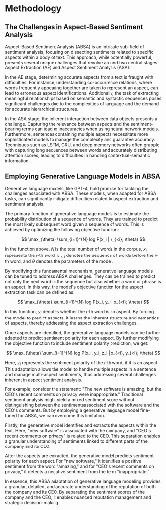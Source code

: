 # Methodology

## The Challenges in Aspect-Based Sentiment Analysis

Aspect-Based Sentiment Analysis (ABSA) is an intricate sub-field of sentiment analysis, focusing on dissecting sentiments related to specific aspects within a body of text. This approach, while potentially powerful, presents several unique challenges that revolve around two central stages: Aspect Extraction (AE) and Aspect Sentiment Analysis (ASA).

In the AE stage, determining accurate aspects from a text is fraught with difficulties. For instance, understanding co-occurrence relations, where words frequently appearing together are taken to represent an aspect, can lead to erroneous aspect identifications. Additionally, the task of extracting meaningful relationships based on semantic and syntactic sequences poses significant challenges due to the complexities of language and the demand for accurate hierarchical structures.

In the ASA stage, the inherent interaction between data objects presents a challenge. Capturing the relevance between aspects and the sentiment-bearing terms can lead to inaccuracies when using neural network models. Furthermore, sentences containing multiple aspects necessitate more sophisticated models to manage the complexity and guarantee accuracy. Techniques such as LSTM, GRU, and deep memory networks often grapple with capturing long sequences between words and accurately distributing attention scores, leading to difficulties in handling contextual-semantic information.

## Employing Generative Language Models in ABSA

Generative language models, like GPT-4, hold promise for tackling the challenges associated with ABSA. These models, when adapted for ABSA tasks, can significantly mitigate difficulties related to aspect extraction and sentiment analysis.

The primary function of generative language models is to estimate the probability distribution of a sequence of words. They are trained to predict the most likely subsequent word given a sequence of words. This is achieved by optimizing the following objective function:

$$
\max_{\theta} \sum_{i=1}^{N} log P(x_i | x_{<i}; \theta)
$$

In the function above, $N$ is the total number of words in the corpus, $x_i$ represents the $i$-th word, $x_{<i}$ denotes the sequence of words before the $i$-th word, and $θ$ denotes the parameters of the model.

By modifying this fundamental mechanism, generative language models can be tuned to address ABSA challenges. They can be trained to predict not only the next word in the sequence but also whether a word or phrase is an aspect. In this way, the model's objective function for the aspect extraction task can be defined as:

$$
\max_{\theta} \sum_{i=1}^{N} log P(x_i, y_i | x_{<i}; \theta)
$$

In this function, $y_i$ denotes whether the $i$-th word is an aspect. By forcing the model to predict aspects, it learns the inherent structure and semantics of aspects, thereby addressing the aspect extraction challenges.

Once aspects are identified, the generative language models can be further adapted to predict sentiment polarity for each aspect. By further modifying the objective function to include sentiment polarity prediction, we get:

$$
\max_{\theta} \sum_{i=1}^{N} log P(x_i, y_i, z_i | x_{<i}, y_{<i}; \theta)
$$

Here, $z_i$ represents the sentiment polarity of the $i$-th word, if it is an aspect. This adaptation allows the model to handle multiple aspects in a sentence and manage multi-aspect sentiments, thus addressing several challenges inherent in aspect sentiment analysis.

For example, consider the statement: "The new software is amazing, but the CEO's recent comments on privacy were inappropriate." Traditional sentiment analysis might yield a mixed sentiment score without distinguishing between the sentimentsassociated with the software and the CEO's comments. But by employing a generative language model fine-tuned for ABSA, we can overcome this limitation.

Firstly, the generative model identifies and extracts the aspects within the text. Here, "new software" is associated with the company, and "CEO's recent comments on privacy" is related to the CEO. This separation enables a granular understanding of sentiments linked to different parts of the company and its CEO.

After the aspects are extracted, the generative model predicts sentiment polarity for each aspect. For "new software," it identifies a positive sentiment from the word "amazing," and for "CEO's recent comments on privacy," it detects a negative sentiment from the term "inappropriate."

In essence, this ABSA adaptation of generative language modeling provides a granular, detailed, and accurate understanding of the reputation of both the company and its CEO. By separating the sentiment scores of the company and the CEO, it enables nuanced reputation management and strategic decision-making.
